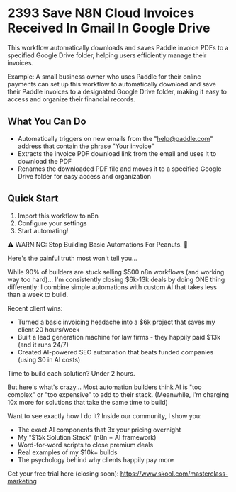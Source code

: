 # 2393 Save N8N Cloud Invoices Received In Gmail In Google Drive

This workflow automatically downloads and saves Paddle invoice PDFs to a specified Google Drive folder, helping users efficiently manage their invoices.

Example: A small business owner who uses Paddle for their online payments can set up this workflow to automatically download and save their Paddle invoices to a designated Google Drive folder, making it easy to access and organize their financial records.

## What You Can Do
- Automatically triggers on new emails from the "help@paddle.com" address that contain the phrase "Your invoice"
- Extracts the invoice PDF download link from the email and uses it to download the PDF
- Renames the downloaded PDF file and moves it to a specified Google Drive folder for easy access and organization

## Quick Start
1. Import this workflow to n8n
2. Configure your settings
3. Start automating!

⚠️ WARNING: Stop Building Basic Automations For Peanuts. 🚫

Here's the painful truth most won't tell you...

While 90% of builders are stuck selling $500 n8n workflows (and working way too hard)...
I'm consistently closing $6k-13k deals by doing ONE thing differently:
I combine simple automations with custom AI that takes less than a week to build.

Recent client wins:
* Turned a basic invoicing headache into a $6k project that saves my client 20 hours/week
* Built a lead generation machine for law firms - they happily paid $13k (and it runs 24/7)
* Created AI-powered SEO automation that beats funded companies (using $0 in AI costs)

Time to build each solution? Under 2 hours.

But here's what's crazy...
Most automation builders think AI is "too complex" or "too expensive" to add to their stack.
(Meanwhile, I'm charging 10x more for solutions that take the same time to build)

Want to see exactly how I do it?
Inside our community, I show you:
* The exact AI components that 3x your pricing overnight
* My "$15k Solution Stack" (n8n + AI framework)
* Word-for-word scripts to close premium deals
* Real examples of my $10k+ builds
* The psychology behind why clients happily pay more

Get your free trial here (closing soon): https://www.skool.com/masterclass-marketing
